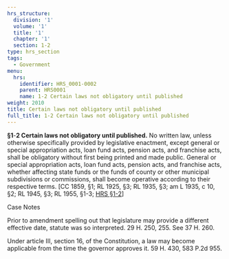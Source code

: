```yaml
---
hrs_structure:
  division: '1'
  volume: '1'
  title: '1'
  chapter: '1'
  section: 1-2
type: hrs_section
tags:
  - Government
menu:
  hrs:
    identifier: HRS_0001-0002
    parent: HRS0001
    name: 1-2 Certain laws not obligatory until published
weight: 2010
title: Certain laws not obligatory until published
full_title: 1-2 Certain laws not obligatory until published
---
```

**§1**-**2 Certain laws not obligatory until published.** No written law, unless otherwise specifically provided by legislative enactment, except general or special appropriation acts, loan fund acts, pension acts, and franchise acts, shall be obligatory without first being printed and made public. General or special appropriation acts, loan fund acts, pension acts, and franchise acts, whether affecting state funds or the funds of county or other municipal subdivisions or commissions, shall become operative according to their respective terms. [CC 1859, §1; RL 1925, §3; RL 1935, §3; am L 1935, c 10, §2; RL 1945, §3; RL 1955, §1-3; [HRS §1-2](/title-1/chapter-1/section-1-2/)]

Case Notes

Prior to amendment spelling out that legislature may provide a different effective date, statute was so interpreted. 29 H. 250, 255\. See 37 H. 260.

Under article III, section 16, of the Constitution, a law may become applicable from the time the governor approves it. 59 H. 430, 583 P.2d 955.